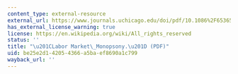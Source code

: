 ```yaml
---
content_type: external-resource
external_url: https://www.journals.uchicago.edu/doi/pdf/10.1086%2F653654
has_external_license_warning: true
license: https://en.wikipedia.org/wiki/All_rights_reserved
status: ''
title: "\u201CLabor Market\_Monopsony.\u201D (PDF)"
uid: be25e2d1-4205-4366-a5ba-ef8690a1c799
wayback_url: ''
---
```

